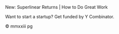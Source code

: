 New: Superlinear Returns | How to Do Great Work

Want to start a startup? Get funded by Y Combinator.

© mmxxiii pg
